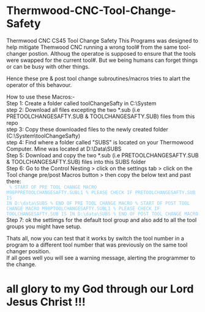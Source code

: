 # Thermwood-CNC-Tool-Change-Safety
Thermwood CNC CS45 Tool Change Safety
This Programs was designed to help mitigate Themwood CNC running a wrong tool# from the same tool-changer postion.
Althoug the operatoe is supposed to ensure that the tools were swapped for the current tool#. 
But we being humans can forget things or can be busy with other things.

Hence these pre & post tool change subroutines/macros tries to alart the operator of this behavour.

How to use these Macros:-  
Step 1: Create a folder called toolChangeSafty in C:\System  
step 2: Download all files excepting the two *.sub (i.e PRETOOLCHANGESAFTY.SUB & TOOLCHANGESAFTY.SUB) files from this repo  
step 3: Copy these downloaded files to the newly created folder (C:\System\toolChangeSafty)  
step 4: Find where a folder called "SUBS" is located on your Thermowood Computer. Mine was located at D:\Data\SUBS  
Step 5: Download and copy the two *.sub (i.e PRETOOLCHANGESAFTY.SUB & TOOLCHANGESAFTY.SUB) files into this SUBS folder  
Step 6: Go to the Control Nesting > click on the settings tab > click on the Tool change pre/post Macros button > then copy the below text and past there:  
 <code style="color : LightSkyBlue">  % START OF PRE TOOL CHANGE MACRO
  M98PPRETOOLCHANGESAFTY.SUBL1
  % PLEASE CHECK IF PRETOOLCHANGESAFTY.SUB IS IN D:\data\SUBS
  % END OF PRE TOOL CHANGE MACRO
  % START OF POST TOOL CHANGE MACRO
  M98PTOOLCHANGESAFTY.SUBL1
  % PLEASE CHECK IF TOOLCHANGESAFTY.SUB IS IN D:\data\SUBS
  % END OF POST TOOL CHANGE MACRO
 </code>
Step 7: ok the settimgs for the default tool group and also add to all the tool groups you might have setup.

Thats all, now you can test that it works by switch the tool number in a program to a different tool number that was previously on the same tool changer position.  
If all goes well you will see a warning message, alerting the programmer to the change.





# all glory to my God through our Lord Jesus Christ !!!
